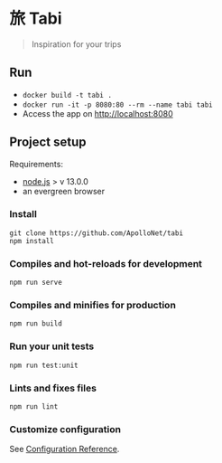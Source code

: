 # 旅 Tabi

> Inspiration for your trips

## Run

- `docker build -t tabi .`
- `docker run -it -p 8080:80 --rm --name tabi tabi`
- Access the app on [http://localhost:8080](http://localhost:8080)

## Project setup

Requirements: 
- [node.js](https://nodejs.org/en/download/) > v 13.0.0
- an evergreen browser

### Install
```
git clone https://github.com/ApolloNet/tabi
npm install
```

### Compiles and hot-reloads for development
```
npm run serve
```

### Compiles and minifies for production
```
npm run build
```

### Run your unit tests
```
npm run test:unit
```

### Lints and fixes files
```
npm run lint
```

### Customize configuration
See [Configuration Reference](https://cli.vuejs.org/config/).
